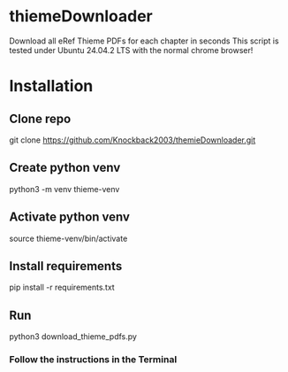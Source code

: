 # thiemeDownloader
Download all eRef Thieme PDFs for each chapter in seconds
This script is tested under	Ubuntu 24.04.2 LTS with the normal chrome browser!

# Installation

## Clone repo
git clone https://github.com/Knockback2003/themieDownloader.git

## Create python venv
python3 -m venv thieme-venv

## Activate python venv
source thieme-venv/bin/activate

## Install requirements
pip install -r requirements.txt

## Run
python3 download_thieme_pdfs.py

### Follow the instructions in the Terminal


